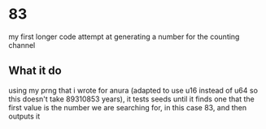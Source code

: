 # 83

my first longer code attempt at generating a number for the counting channel

## What it do

using my prng that i wrote for anura (adapted to use u16 instead of u64 so this doesn't take 89310853 years), it tests seeds until it finds one that the first value is the number we are searching for, in this case 83, and then outputs it